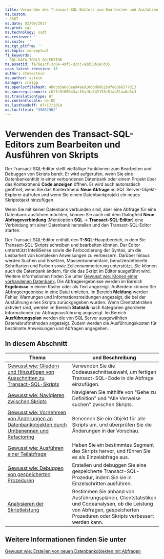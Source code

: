 ```yaml
---
title: Verwenden des Transact-SQL-Editors zum Bearbeiten und Ausführen von Skripts | Microsoft-Dokumentation
ms.custom:
- SSDT
ms.date: 02/09/2017
ms.prod: sql
ms.technology: ssdt
ms.reviewer: ''
ms.suite: ''
ms.tgt_pltfrm: ''
ms.topic: conceptual
f1_keywords:
- SQL.DATA.TOOLS.SQLEDITOR
ms.assetid: fa78e2cf-3c64-49f5-93cc-a3d50b1e7d05
caps.latest.revision: 18
author: stevestein
ms.author: sstein
manager: craigg
ms.openlocfilehash: 4bdca5a6c8ea949e9106bd8d62b8fa6868577d13
ms.sourcegitcommit: c8f7e9f05043ac10af8a742153e81ab81aa6a3c3
ms.translationtype: HT
ms.contentlocale: de-DE
ms.lasthandoff: 07/17/2018
ms.locfileid: "39082962"
---
```

# <a name="use-transact-sql-editor-to-edit-and-execute-scripts"></a>Verwenden des Transact-SQL-Editors zum Bearbeiten und Ausführen von Skripts
Der Transact\-SQL-Editor stellt vielfältige Funktionen zum Bearbeiten und Debuggen von Skripts bereit. Er wird aufgerufen, wenn Sie eine Datenbankentität in einer verbundenen Datenbank oder einem Projekt über das Kontextmenü **Code anzeigen** öffnen. Er wird auch automatisch geöffnet, wenn Sie das Kontextmenü **Neue Abfrage** im SQL Server-Objekt-Explorer aufrufen und wenn Sie einem Datenbankprojekt ein neues Skriptobjekt hinzufügen.  
  
Wenn Sie mit keiner Datenbank verbunden sind, aber eine Abfrage für eine Datenbank ausführen möchten, können Sie auch mit dem Dialogfeld **Neue Abfrageverbindung** (Menüoption **SQL** -> **Transact\-SQL-Editor**) eine Verbindung mit einer Datenbank herstellen und den Transact\-SQL-Editor starten.  
  
Der Transact\-SQL-Editor enthält den **T-SQL**-Hauptbereich, in dem Sie Transact\-SQL-Skripts schreiben und bearbeiten können. Der Editor unterstützt IntelliSense sowie die Farbcodierung der Syntax, um die Lesbarkeit von komplexen Anweisungen zu verbessern. Darüber hinaus werden Suchen und Ersetzen, Massenkommentare, benutzerdefinierte Schriftarten und Farben sowie Zeilennummerierung unterstützt. Sie können auch die Datenbank ändern, für die das Skript im Editor ausgeführt wird. Weitere Informationen finden Sie unter [Gewusst wie: Klonen einer vorhandenen Datenbank](../ssdt/how-to-clone-an-existing-database.md). Die Abfrageergebnisse werden im Bereich **Ergebnisse** in einem Raster oder als Text angezeigt. Außerdem können Sie Abfrageergebnisse in eine Datei umleiten. Im Bereich **Meldung** werden Fehler, Warnungen und Informationsmeldungen angezeigt, die bei der Ausführung eines Skripts zurückgegeben wurden. Wenn Clientstatistiken aktiviert sind, werden im Bereich **Statistik** nach Kategorien geordnete Informationen zur Abfrageausführung angezeigt. Im Bereich **Ausführungsplan** werden die von SQL Server ausgewählten Datenabrufmethoden angezeigt. Zudem werden die Ausführungskosten für bestimmte Anweisungen und Abfragen angegeben.  
  
## <a name="in-this-section"></a>In diesem Abschnitt  
  
|Thema|und Beschreibung|  
|---------|---------------|  
|[Gewusst wie: Gliedern und Hinzufügen von Ausschnitten zu Transact-SQL-Skripts](../ssdt/how-to-outline-and-add-snippets-to-transact-sql-script.md)|Verwenden Sie die Codeausschnittauswahl, um fertigen Transact\-SQL-Code in die Abfrage einzufügen.|  
|[Gewusst wie: Navigieren zwischen Skripts](../ssdt/how-to-navigate-between-scripts.md)|Navigieren Sie mithilfe von "Gehe zu Definition" und "Alle Verweise suchen" zwischen Skripts.|  
|[Gewusst wie: Vornehmen von Änderungen an Datenbankobjekten durch Umbenennen und Refactoring](../ssdt/how-to-use-rename-and-refactoring-to-make-changes-to-your-database-objects.md)|Benennen Sie ein Objekt für alle Skripts um, und überprüfen Sie die Änderungen in der Vorschau.|  
|[Gewusst wie: Ausführen einer Teilabfrage](../ssdt/how-to-execute-a-partial-query.md)|Heben Sie ein bestimmtes Segment des Skripts hervor, und führen Sie es als Einzelabfrage aus.|  
|[Gewusst wie: Debuggen von gespeicherten Prozeduren](../ssdt/how-to-debug-stored-procedures.md)|Erstellen und debuggen Sie eine gespeicherte Transact\-SQL-Prozedur, indem Sie sie in Einzelschritten ausführen.|  
|[Analysieren der Skriptleistung](../ssdt/analyze-script-performance.md)|Bestimmen Sie anhand von Ausführungsplänen, Clientstatistiken und Codeanalysen, ob die Leistung von Abfragen, gespeicherten Prozeduren oder Skripts verbessert werden kann.|  
  
## <a name="see-also"></a>Weitere Informationen finden Sie unter  
[Gewusst wie: Erstellen von neuen Datenbankobjekten mit Abfragen](../ssdt/how-to-create-new-database-objects-using-queries.md)  
  
